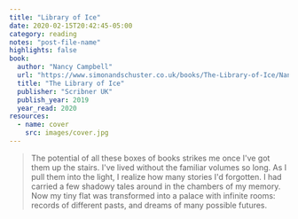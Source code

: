 ```yaml
---
title: "Library of Ice"
date: 2020-02-15T20:42:45-05:00
category: reading
notes: "post-file-name"
highlights: false
book:
  author: "Nancy Campbell"
  url: "https://www.simonandschuster.co.uk/books/The-Library-of-Ice/Nancy-Campbell/9781471169311"
  title: "The Library of Ice"
  publisher: "Scribner UK"
  publish_year: 2019
  year_read: 2020
resources:
  - name: cover
    src: images/cover.jpg
---
```


> The potential of all these boxes of books strikes me once I've got them up the stairs. I've lived without the familiar volumes so long. As I pull them into the light, I realize how many stories I'd forgotten. I had carried a few shadowy tales around in the chambers of my memory. Now my tiny flat was transformed into a palace with infinite rooms: records of different pasts, and dreams of many possible futures.
